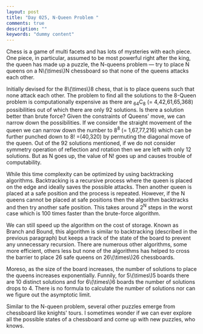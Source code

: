 ```yaml
---
layout: post
title: "Day 025, N-Queen Problem "
comments: true
description: ""
keywords: "dummy content"
---
```


Chess is a game of multi facets and has lots of mysteries with each piece. One piece, in particular, assumed to be most powerful right after the king, the queen has made up a puzzle, the N-queens problem —  try to place N queens on a N\\(\times\\)N chessboard so that none of the queens attacks each other.

Initially devised for the 8\\(\times\\)8 chess, that is to place queens such that none attack each other. The problem to find all the solutions to the 8-Queen problem is computationally expensive as there are <sub>64</sub>C<sub>8</sub> (= 4,42,61,65,368) possibilities out of which there are only 92 solutions. Is there a solution better than brute force? Given the constraints of Queens' move, we can narrow down the possibilities. If we consider the straight movement of the queen we can narrow down the number to 8<sup>8</sup> (= 1,67,77,216) which can be further punched down to 8! =(40,320) by permuting the diagonal move of the queen. Out of the 92 solutions mentioned, if we do not consider symmetry operation of reflection and rotation then we are left with only 12 solutions. But as N goes up, the value of N! goes up and causes trouble of computability.

While this time complexity can be optimized by using backtracking algorithms. Backtracking is a recursive process where the queen is placed on the edge and ideally saves the possible attacks. Then another queen is placed at a safe position and the process is repeated. However, if the N queens cannot be placed at safe positions then the algorithm backtracks and then try another safe position. This takes around 2<sup>N</sup> steps in the worst case which is 100 times faster than the brute-force algorithm. 

We can still speed up the algorithm on the cost of storage. Known as Branch and Bound, this algorithm is similar to backtracking (described in the previous paragraph) but keeps a track of the state of the board to prevent any unnecessary recursion. There are numerous other algorithms, some more efficient, others less but none of the algorithms has helped to cross the barrier to place 26 safe queens on 26\\(\times\\)26 chessboards. 

Moreso, as the size of the board increases, the number of solutions to place the queens increases exponentially. Funnily,  for 5\\(\times\\)5 boards there are 10 distinct solutions and for 6\\(\times\\)6 boards the number of solutions drops to 4. There is no formula to calculate the number of solutions nor can we figure out the asymptotic limit. 

Similar to the N-queen problem, several other puzzles emerge from chessboard like knights' tours. I sometimes wonder if we can ever explore all the possible states of a chessboard and come up with new puzzles, who knows. 


